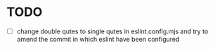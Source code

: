 # TODO

 - [ ] change double qutes to single qutes in eslint.config.mjs and try to amend the commit in which eslint have been configured